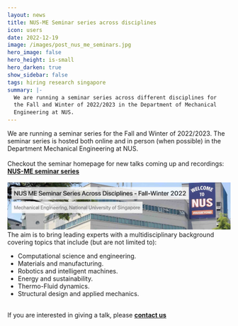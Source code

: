 ```yaml
---
layout: news
title: NUS-ME Seminar series across disciplines 
icon: users
date: 2022-12-19
image: /images/post_nus_me_seminars.jpg
hero_image: false
hero_height: is-small
hero_darken: true
show_sidebar: false
tags: hiring research singapore
summary: |-
  We are running a seminar series across different disciplines for 
  the Fall and Winter of 2022/2023 in the Department of Mechanical 
  Engineering at NUS. 
---
```




<html>
  <div class="content">
    We are running a seminar series for the Fall and Winter of 
    2022/2023. The seminar series is hosted both online and in 
    person (when possible) in the Department Mechanical Engineering 
    at NUS. 
    <br>
    <br>
    Checkout the seminar homepage for new talks coming up and recordings:
    <a href="https://cassyni.com/s/nus-me-seminar-series"><b>NUS-ME seminar series</b></a>
    <br>
    <br>
    <a href="https://cassyni.com/s/nus-me-seminar-series">
      <img src="/images/post_nus_me_seminars.jpg" alt="" class="image"/>
    </a>
    <br>
    The aim is to bring leading experts with a multidisciplinary 
    background covering topics that include (but are not 
    limited to):
    <ul>
      <li> Computational science and engineering. </li>
      <li> Materials and manufacturing. </li>
      <li> Robotics and intelligent machines. </li>
      <li> Energy and sustainability. </li>
      <li> Thermo-Fluid dynamics. </li>
      <li> Structural design and applied mechanics. </li>
    </ul>
    <br>
    If you are interested in giving a talk, please 
    <a href="mailto:mpegim@nus.edu.sg"> <b>contact us</b> </a>
    <br>

  </div>

  



  <br>
</html>
